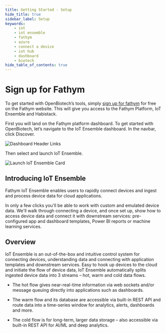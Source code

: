 ```yaml
---
title: Getting Started - Setup
hide_title: true
sidebar_label: Setup
keywords:
    - iot
    - iot ensemble
    - fathym
    - azure
    - connect a device
    - iot hub
    - dashboard
    - biotech
hide_table_of_contents: true
---
```


# Sign up for Fathym

To get started with OpenBiotech’s tools, simply [sign up for fathym](https://www.fathym.com/) for free on the Fathym website. This will give you access to the Fathym Platform, IoT Ensemble and Habistack.

First you will land on the Fathym platform dashboard. To get started with OpenBiotech, let’s navigate to the IoT Ensemble dashboard. In the navbar, click Discover.  

![Dashboard Header Links](https://www.fathym.com/img/screenshots/fathym_dashboard_header_links.png)

Then select and launch IoT Ensemble. 

![Launch IoT Ensemble Card](https://www.fathym.com/img/screenshots/launch_iot_ensemble_card.png)

## Introducing IoT Ensemble

Fathym IoT Ensemble enables users to rapidly connect devices and ingest and process device data for cloud applications. 

In only a few clicks you'll be able to work with custom and emulated device data. We'll walk through connecting a device, and once set up, show how to access device data and connect it with downstream services: pre-configured app and dashboard templates, Power BI reports or machine learning services. 

## Overview

IoT Ensemble is an out-of-the-box and intuitive control system for connecting devices, understanding data and connecting with application templates and downstream services. Easy to hook up devices to the cloud and initiate the flow of device data, IoT Ensemble automatically splits ingested device data into 3 streams – hot, warm and cold data flows. 

- The hot flow gives near-real-time information via web sockets and/or message queuing directly into applications such as dashboards.  

- The warm flow and its database are accessible via built-in REST API and route data into a time-series window for analytics, alerts, dashboards and more.  

- The cold flow is for long-term, larger data storage – also accessible via built-in REST API for AI/ML and deep analytics. 
     